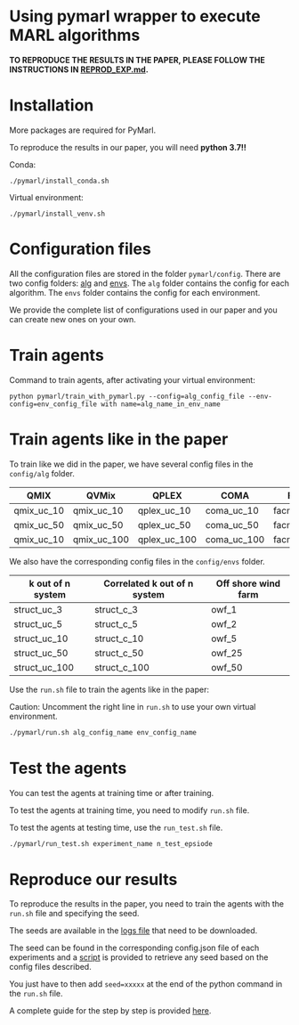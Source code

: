 # Using pymarl wrapper to execute MARL algorithms

**TO REPRODUCE THE RESULTS IN THE PAPER, PLEASE FOLLOW THE INSTRUCTIONS IN [REPROD_EXP.md](REPROD_EXP.md).**

# Installation
More packages are required for PyMarl.

To reproduce the results in our paper, you will need **python 3.7!!**

Conda:
```
./pymarl/install_conda.sh
```

Virtual environment:
```
./pymarl/install_venv.sh
```

# Configuration files
All the configuration files are stored in the folder `pymarl/config`.
There are two config folders: [alg](pymarl/config/alg) and [envs](pymarl/config/envs).
The `alg` folder contains the config for each algorithm.
The `envs` folder contains the config for each environment.

We provide the complete list of configurations used in our paper and you can create new ones on your own.

# Train agents
Command to train agents, after activating your virtual environment:
```
python pymarl/train_with_pymarl.py --config=alg_config_file --env-config=env_config_file with name=alg_name_in_env_name
```

# Train agents like in the paper
To train like we did in the paper, we have several config files in the `config/alg` folder.

| QMIX       | QVMix       | QPLEX       |   COMA        | FACMAC      | IQL            | DQN      |
|------------|-------------|-------------|---------------|-------------|----------------|----------|
| qmix_uc_10 | qmix_uc_10  | qplex_uc_10 | coma_uc_10    | facmac_uc_10 | iql_uc_10      | dqn_uc_3 |
| qmix_uc_50 | qmix_uc_50  | qplex_uc_50 | coma_uc_50    | facmac_uc_50 | iql_uc_50      | dqn_uc_5 |
| qmix_uc_10 | qmix_uc_100 | qplex_uc_100| coma_uc_100   | facmac_uc_100| iql_uc_100     | /        |

We also have the corresponding config files in the `config/envs` folder.

| k out of n system | Correlated k out of n system | Off shore wind farm |
|-------------------|------------------------------|---------------------|
| struct_uc_3       | struct_c_3                   | owf_1               |
| struct_uc_5       | struct_c_5                   | owf_2               |
| struct_uc_10      | struct_c_10                  | owf_5               |
| struct_uc_50      | struct_c_50                  | owf_25              |
| struct_uc_100     | struct_c_100                 | owf_50              |

Use the `run.sh` file to train the agents like in the paper:

Caution: Uncomment the right line in `run.sh` to use your own virtual environment.

```bash
./pymarl/run.sh alg_config_name env_config_name
```

# Test the agents
You can test the agents at training time or after training.

To test the agents at training time, you need to modify `run.sh` file.

To test the agents at testing time, use the `run_test.sh` file.

```bash
./pymarl/run_test.sh experiment_name n_test_epsiode
```

# Reproduce our results
To reproduce the results in the paper, you need to train the agents with the `run.sh` file and specifying the seed.

The seeds are available in the [logs file](results_scripts/download_logs.sh) that need to be downloaded.

The seed can be found in the corresponding config.json file of each experiments and a [script](placeholder) is provided to retrieve any seed based on the config files described.

You just have to then add `seed=xxxxx` at the end of the python command in the `run.sh` file.

A complete guide for the step by step is provided [here](placeholder).
